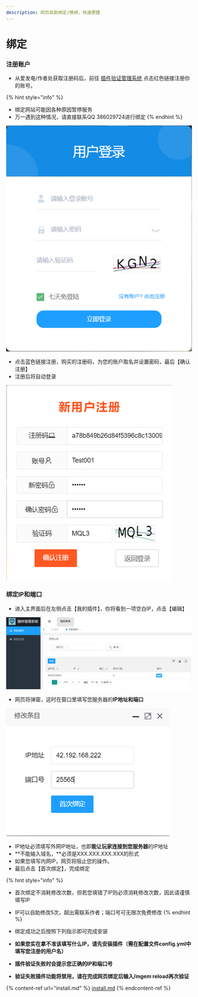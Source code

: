 ```yaml
---
description: 网页自助绑定/换绑，快速便捷
---
```


# 绑定

### 注册账户

* 从爱发电/作者处获取注册码后，前往 [插件验证管理系统](http://42.192.128.205) 点击红色链接注册你的账号。

{% hint style="info" %}
* 绑定网站可能因各种原因暂停服务
* 万一遇到这种情况，请直接联系QQ 386029724进行绑定
{% endhint %}

![](<../.gitbook/assets/image (5).png>)

* 点击蓝色链接注册，购买的注册码，为您的账户取名并设置密码，最后【确认注册】
* 注册后将自动登录

![](<../.gitbook/assets/image (6).png>)

### 绑定IP和端口

* 进入主界面后在左侧点击【我的插件】，你将看到一项空白IP，点击【编辑】

![](<../.gitbook/assets/image (7).png>)

* 网页将弹窗，这时在窗口里填写您服务器的**IP地址和端口**

![](<../.gitbook/assets/image (8).png>)

* IP地址必须填写外网IP地址，也即**能让玩家连接到您服务器**的IP地址
* **不能输入域名，**必须是XXX.XXX.XXX.XXX的形式
* 如果您填写内网IP，网页将阻止您的操作。
* 最后点击【首次绑定】，完成绑定

{% hint style="info" %}
* 首次绑定不消耗修改次数，但若您填错了IP则必须消耗修改次数，因此请谨慎填写IP
* IP可以自助修改5次，超出需联系作者；端口号可无限次免费修改
{% endhint %}

* 绑定成功之后按照下列指示即可完成安装
* **如果您实在拿不准该填写什么IP，请先安装插件（需在配置文件config.yml中填写您注册的用户名）**
* **插件验证失败时会提示您正确的IP和端口号**
* **验证失败插件功能将禁用，请在完成网页绑定后输入/mgem reload再次验证**

{% content-ref url="install.md" %}
[install.md](install.md)
{% endcontent-ref %}
